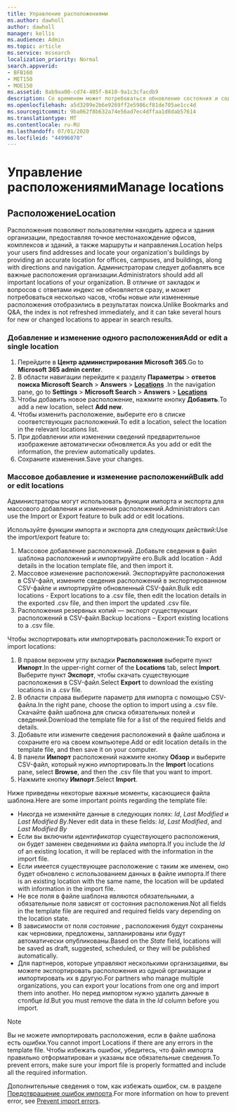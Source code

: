 ```yaml
---
title: Управление расположениями
ms.author: dawholl
author: dawholl
manager: kellis
ms.audience: Admin
ms.topic: article
ms.service: mssearch
localization_priority: Normal
search.appverid:
- BFB160
- MET150
- MOE150
ms.assetid: 8ab9aa00-cd74-405f-8410-9a1c3cfacdb9
description: Со временем может потребоваться обновление состояния и содержимого расположения, чтобы обеспечить его релевантность. 
ms.openlocfilehash: a5d3209e2b6e9269ff2e5986cf81de705ae1cc4d
ms.sourcegitcommit: 9ba062f8b632a74e56ad7ec4dffaa1d8dab57614
ms.translationtype: MT
ms.contentlocale: ru-RU
ms.lasthandoff: 07/01/2020
ms.locfileid: "44996070"
---
```

# <a name="manage-locations"></a><span data-ttu-id="ecad1-103">Управление расположениями</span><span class="sxs-lookup"><span data-stu-id="ecad1-103">Manage locations</span></span>

## <a name="location"></a><span data-ttu-id="ecad1-104">Расположение</span><span class="sxs-lookup"><span data-stu-id="ecad1-104">Location</span></span>

<span data-ttu-id="ecad1-105">Расположения позволяют пользователям находить адреса и здания организации, предоставляя точное местонахождение офисов, комплексов и зданий, а также маршруты и направления.</span><span class="sxs-lookup"><span data-stu-id="ecad1-105">Location helps your users find addresses and locate your organization's buildings by providing an accurate location for offices, campuses, and buildings, along with directions and navigation.</span></span> <span data-ttu-id="ecad1-106">Администраторам следует добавлять все важные расположения организации.</span><span class="sxs-lookup"><span data-stu-id="ecad1-106">Administrators should add all important locations of your organization.</span></span> <span data-ttu-id="ecad1-107">В отличие от закладок и вопросов с ответами индекс не обновляется сразу, и может потребоваться несколько часов, чтобы новые или измененные расположения отобразились в результатах поиска.</span><span class="sxs-lookup"><span data-stu-id="ecad1-107">Unlike Bookmarks and Q&A, the index is not refreshed immediately, and it can take several hours for new or changed locations to appear in search results.</span></span>

### <a name="add-or-edit-a-single-location"></a><span data-ttu-id="ecad1-108">Добавление и изменение одного расположения</span><span class="sxs-lookup"><span data-stu-id="ecad1-108">Add or edit a single location</span></span>

1. <span data-ttu-id="ecad1-109">Перейдите в **Центр администрирования Microsoft 365**.</span><span class="sxs-lookup"><span data-stu-id="ecad1-109">Go to **Microsoft 365 admin center**.</span></span>
1. <span data-ttu-id="ecad1-110">В области навигации перейдите к разделу **Параметры**  >  **ответов поиска Microsoft Search**  >  **Answers**  >  [**Locations**](https://admin.microsoft.com/Adminportal/Home#/MicrosoftSearch/locations) .</span><span class="sxs-lookup"><span data-stu-id="ecad1-110">In the navigation pane, go to **Settings** > **Microsoft Search** > **Answers** > [**Locations**](https://admin.microsoft.com/Adminportal/Home#/MicrosoftSearch/locations)</span></span>
1. <span data-ttu-id="ecad1-111">Чтобы добавить новое расположение, нажмите кнопку **Добавить**.</span><span class="sxs-lookup"><span data-stu-id="ecad1-111">To add a new location, select **Add new**.</span></span>
1. <span data-ttu-id="ecad1-112">Чтобы изменить расположение, выберите его в списке соответствующих расположений.</span><span class="sxs-lookup"><span data-stu-id="ecad1-112">To edit a location, select the location in the relevant locations list.</span></span>
1. <span data-ttu-id="ecad1-113">При добавлении или изменении сведений предварительное изображение автоматически обновляется.</span><span class="sxs-lookup"><span data-stu-id="ecad1-113">As you add or edit the information, the preview automatically updates.</span></span>
1. <span data-ttu-id="ecad1-114">Сохраните изменения.</span><span class="sxs-lookup"><span data-stu-id="ecad1-114">Save your changes.</span></span>

### <a name="bulk-add-or-edit-locations"></a><span data-ttu-id="ecad1-115">Массовое добавление и изменение расположений</span><span class="sxs-lookup"><span data-stu-id="ecad1-115">Bulk add or edit locations</span></span>

<span data-ttu-id="ecad1-116">Администраторы могут использовать функции импорта и экспорта для массового добавления и изменения расположений.</span><span class="sxs-lookup"><span data-stu-id="ecad1-116">Administrators can use the Import or Export feature to bulk add or edit locations.</span></span>

<span data-ttu-id="ecad1-117">Используйте функции импорта и экспорта для следующих действий:</span><span class="sxs-lookup"><span data-stu-id="ecad1-117">Use the import/export feature to:</span></span>

1. <span data-ttu-id="ecad1-118">Массовое добавление расположений. Добавьте сведения в файл шаблона расположений и импортируйте его.</span><span class="sxs-lookup"><span data-stu-id="ecad1-118">Bulk add location - Add details in the location template file, and then import it.</span></span>
1. <span data-ttu-id="ecad1-119">Массовое изменение расположений. Экспортируйте расположения в CSV-файл, измените сведения расположений в экспортированном CSV-файле и импортируйте обновленный CSV-файл.</span><span class="sxs-lookup"><span data-stu-id="ecad1-119">Bulk edit locations - Export locations to a .csv file, then edit the location details in the exported .csv file, and then import the updated .csv file.</span></span>
1. <span data-ttu-id="ecad1-120">Расположения резервных копий — экспорт существующих расположений в CSV-файл.</span><span class="sxs-lookup"><span data-stu-id="ecad1-120">Backup locations – Export existing locations to a .csv file.</span></span>

<span data-ttu-id="ecad1-121">Чтобы экспортировать или импортировать расположения:</span><span class="sxs-lookup"><span data-stu-id="ecad1-121">To export or import locations:</span></span>

1. <span data-ttu-id="ecad1-122">В правом верхнем углу вкладки **Расположения** выберите пункт **Импорт**.</span><span class="sxs-lookup"><span data-stu-id="ecad1-122">In the upper-right corner of the **Locations** tab, select **Import**.</span></span>
<span data-ttu-id="ecad1-123">Выберите пункт **Экспорт**, чтобы скачать существующие расположения в CSV-файл.</span><span class="sxs-lookup"><span data-stu-id="ecad1-123">Select **Export** to download the existing locations in a .csv file.</span></span>
1. <span data-ttu-id="ecad1-124">В области справа выберите параметр для импорта с помощью CSV-файла.</span><span class="sxs-lookup"><span data-stu-id="ecad1-124">In the right pane, choose the option to import using a .csv file.</span></span>
<span data-ttu-id="ecad1-125">Скачайте файл шаблона для списка обязательных полей и сведений.</span><span class="sxs-lookup"><span data-stu-id="ecad1-125">Download the template file for a list of the required fields and details.</span></span>
1. <span data-ttu-id="ecad1-126">Добавьте или измените сведения расположений в файле шаблона и сохраните его на своем компьютере.</span><span class="sxs-lookup"><span data-stu-id="ecad1-126">Add or edit location details in the template file, and then save it on your computer.</span></span>
1. <span data-ttu-id="ecad1-127">В панели **Импорт** расположений нажмите кнопку **Обзор** и выберите CSV-файл, который нужно импортировать.</span><span class="sxs-lookup"><span data-stu-id="ecad1-127">In the **Import** locations pane, select **Browse**, and then the .csv file that you want to import.</span></span>
1. <span data-ttu-id="ecad1-128">Нажмите кнопку **Импорт**.</span><span class="sxs-lookup"><span data-stu-id="ecad1-128">Select **Import**.</span></span>

<span data-ttu-id="ecad1-129">Ниже приведены некоторые важные моменты, касающиеся файла шаблона.</span><span class="sxs-lookup"><span data-stu-id="ecad1-129">Here are some important points regarding the template file:</span></span>

- <span data-ttu-id="ecad1-130">Никогда не изменяйте данные в следующих полях: *Id*, *Last Modified* и *Last Modified By*.</span><span class="sxs-lookup"><span data-stu-id="ecad1-130">Never edit data in these fields: *Id*, *Last Modified*, and *Last Modified By*</span></span>
- <span data-ttu-id="ecad1-131">Если вы включили *идентификатор* существующего расположения, он будет заменен сведениями из файла импорта.</span><span class="sxs-lookup"><span data-stu-id="ecad1-131">If you include the *Id* of an existing location, it will be replaced with the information in the import file.</span></span>
- <span data-ttu-id="ecad1-132">Если имеется существующее расположение с таким же именем, оно будет обновлено с использованием данных в файле импорта.</span><span class="sxs-lookup"><span data-stu-id="ecad1-132">If there is an existing location with the same name, the location will be updated with information in the import file.</span></span>
- <span data-ttu-id="ecad1-133">Не все поля в файле шаблона являются обязательными, а обязательные поля зависят от состояния расположения.</span><span class="sxs-lookup"><span data-stu-id="ecad1-133">Not all fields in the template file are required and required fields vary depending on the location state.</span></span>
- <span data-ttu-id="ecad1-134">В зависимости от поля *состояние* , расположения будут сохранены как черновики, предложены, запланированы или будут автоматически опубликованы.</span><span class="sxs-lookup"><span data-stu-id="ecad1-134">Based on the *State* field, locations will be saved as draft, suggested, scheduled, or they will be published automatically.</span></span>
- <span data-ttu-id="ecad1-135">Для партнеров, которые управляют несколькими организациями, вы можете экспортировать расположения из одной организации и импортировать их в другую.</span><span class="sxs-lookup"><span data-stu-id="ecad1-135">For partners who manage multiple organizations, you can export your locations from one org and import them into another.</span></span> <span data-ttu-id="ecad1-136">Но перед импортом нужно удалить данные в столбце *Id*.</span><span class="sxs-lookup"><span data-stu-id="ecad1-136">But you must remove the data in the *Id* column before you import.</span></span>

> [!NOTE]
> <span data-ttu-id="ecad1-137">Вы не можете импортировать расположения, если в файле шаблона есть ошибки.</span><span class="sxs-lookup"><span data-stu-id="ecad1-137">You cannot import Locations if there are any errors in the template file.</span></span> <span data-ttu-id="ecad1-138">Чтобы избежать ошибок, убедитесь, что файл импорта правильно отформатирован и указаны все обязательные сведения.</span><span class="sxs-lookup"><span data-stu-id="ecad1-138">To prevent errors, make sure your import file is properly formatted and include all the required information.</span></span>

<span data-ttu-id="ecad1-139">Дополнительные сведения о том, как избежать ошибок, см. в разделе [Предотвращение ошибок импорта](manage-bookmarks.md#prevent-import-errors).</span><span class="sxs-lookup"><span data-stu-id="ecad1-139">For more information on how to prevent error, see [Prevent import errors](manage-bookmarks.md#prevent-import-errors).</span></span>
